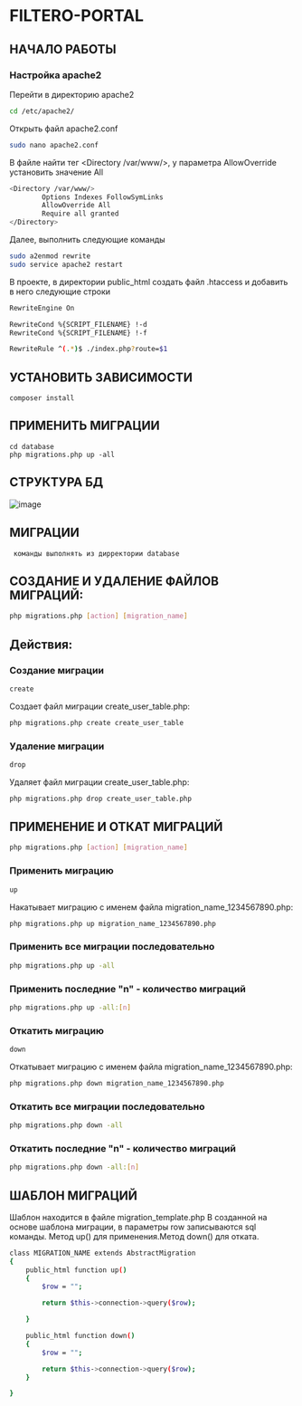 # FILTERO-PORTAL

## НАЧАЛО РАБОТЫ
### Настройка apache2
Перейти в директорию apache2
```sh
cd /etc/apache2/
```

Открыть файл apache2.conf
```sh
sudo nano apache2.conf
```
В файле найти тег <Directory /var/www/>, у параметра AllowOverride установить значение All
```sh
<Directory /var/www/>
        Options Indexes FollowSymLinks
        AllowOverride All
        Require all granted
</Directory>
```
Далее, выполнить следующие команды

```sh
sudo a2enmod rewrite
sudo service apache2 restart
```
В проекте, в директории public_html создать файл .htaccess и добавить в него следующие строки
```sh
RewriteEngine On

RewriteCond %{SCRIPT_FILENAME} !-d
RewriteCond %{SCRIPT_FILENAME} !-f

RewriteRule ^(.*)$ ./index.php?route=$1
```

## УСТАНОВИТЬ ЗАВИСИМОСТИ
```
composer install
```

## ПРИМЕНИТЬ МИГРАЦИИ
```
cd database
php migrations.php up -all
```

## СТРУКТУРА БД
	
![image](https://user-images.githubusercontent.com/63105949/171395714-0591d7ac-f2e9-42ca-b3c5-3eb314a578dc.png)

## МИГРАЦИИ

```
 команды выполнять из дирректории database 
```

## СОЗДАНИЕ И УДАЛЕНИЕ ФАЙЛОВ МИГРАЦИЙ:
```sh
php migrations.php [action] [migration_name]
```

## Действия:
### Создание миграции
```sh
create
```
Создает файл миграции create_user_table.php:

```sh
php migrations.php create create_user_table
```

### Удаление миграции
```sh
drop
```
Удаляет файл миграции create_user_table.php:

```sh
php migrations.php drop create_user_table.php
```
## ПРИМЕНЕНИЕ И ОТКАТ МИГРАЦИЙ
```sh
php migrations.php [action] [migration_name] 
```
### Применить миграцию
```sh
up
```
Накатывает миграцию с именем файла migration_name_1234567890.php:

```sh
php migrations.php up migration_name_1234567890.php
```
### Применить все миграции последовательно
```sh
php migrations.php up -all
```
### Применить последние "n" - количество миграций
```sh
php migrations.php up -all:[n]
```
### Откатить миграцию
```sh
down
```
Откатывает миграцию с именем файла migration_name_1234567890.php:

```sh
php migrations.php down migration_name_1234567890.php
```
### Откатить все миграции последовательно
```sh
php migrations.php down -all
```
### Откатить последние "n" - количество миграций
```sh
php migrations.php down -all:[n]
```
## ШАБЛОН МИГРАЦИЙ
Шаблон находится в файле migration_template.php
В созданной на основе шаблона миграции, в параметры row записываются sql команды. Метод up() для применения.Метод down() для отката. 
```sh
class MIGRATION_NAME extends AbstractMigration
{
    public_html function up()
    {
        $row = "";

        return $this->connection->query($row);

    }

    public_html function down()
    {
        $row = "";

        return $this->connection->query($row);
    }

}
```